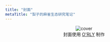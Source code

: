 ```yaml
---
title: "封面"
metaTitle: "梨子的麻雀生态研究笔记"
---
```


<figure style="text-align: center">
  <img alt="cover" src="/images/cover.jpg" style="max-height: 70vh" />
  <figcaption>封面使用 <a href="https://github.com/nanmu42/orly">O'RLY</a> 制作</figcaption>
</figure>
